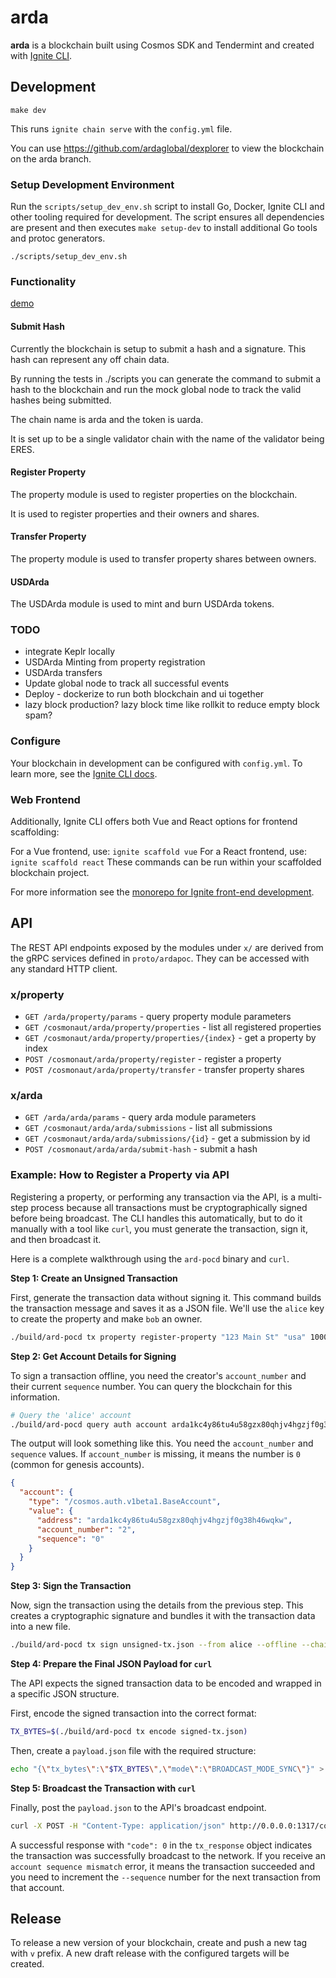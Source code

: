 # arda
**arda** is a blockchain built using Cosmos SDK and Tendermint and created with [Ignite CLI](https://ignite.com/cli).

## Development

```
make dev
```

This runs `ignite chain serve` with the `config.yml` file.

You can use https://github.com/ardaglobal/dexplorer to view the blockchain on the arda branch.

### Setup Development Environment

Run the `scripts/setup_dev_env.sh` script to install Go, Docker, Ignite CLI and
other tooling required for development. The script ensures all dependencies are
present and then executes `make setup-dev` to install additional Go tools and
protoc generators.

```
./scripts/setup_dev_env.sh
```

### Functionality

[demo](https://www.loom.com/share/7af628783a494d54bee0d8c6c8091041?sid=1a920879-d080-43d2-aea2-b6cc9986c705)

#### Submit Hash
Currently the blockchain is setup to submit a hash and a signature. This hash can represent any off chain data.

By running the tests in ./scripts you can generate the command to submit a hash to the blockchain and run the mock global node to track the valid hashes being submitted.

The chain name is arda and the token is uarda.

It is set up to be a single validator chain with the name of the validator being ERES.

#### Register Property

The property module is used to register properties on the blockchain.

It is used to register properties and their owners and shares.

#### Transfer Property

The property module is used to transfer property shares between owners.

#### USDArda

The USDArda module is used to mint and burn USDArda tokens.

### TODO

- integrate Keplr locally
- USDArda Minting from property registration
- USDArda transfers
- Update global node to track all successful events
- Deploy - dockerize to run both blockchain and ui together
- lazy block production? lazy block time like rollkit to reduce empty block spam?

### Configure

Your blockchain in development can be configured with `config.yml`. To learn more, see the [Ignite CLI docs](https://docs.ignite.com).

### Web Frontend

Additionally, Ignite CLI offers both Vue and React options for frontend scaffolding:

For a Vue frontend, use: `ignite scaffold vue`
For a React frontend, use: `ignite scaffold react`
These commands can be run within your scaffolded blockchain project. 


For more information see the [monorepo for Ignite front-end development](https://github.com/ignite/web).

## API

The REST API endpoints exposed by the modules under `x/` are derived from the gRPC services defined in `proto/ardapoc`. They can be accessed with any standard HTTP client.

### x/property

- `GET /arda/property/params` - query property module parameters
- `GET /cosmonaut/arda/property/properties` - list all registered properties
- `GET /cosmonaut/arda/property/properties/{index}` - get a property by index
- `POST /cosmonaut/arda/property/register` - register a property
- `POST /cosmonaut/arda/property/transfer` - transfer property shares

### x/arda

- `GET /arda/arda/params` - query arda module parameters
- `GET /cosmonaut/arda/arda/submissions` - list all submissions
- `GET /cosmonaut/arda/arda/submissions/{id}` - get a submission by id
- `POST /cosmonaut/arda/arda/submit-hash` - submit a hash

### Example: How to Register a Property via API

Registering a property, or performing any transaction via the API, is a multi-step process because all transactions must be cryptographically signed before being broadcast. The CLI handles this automatically, but to do it manually with a tool like `curl`, you must generate the transaction, sign it, and then broadcast it.

Here is a complete walkthrough using the `ard-pocd` binary and `curl`.

**Step 1: Create an Unsigned Transaction**

First, generate the transaction data without signing it. This command builds the transaction message and saves it as a JSON file. We'll use the `alice` key to create the property and make `bob` an owner.

```bash
./build/ard-pocd tx property register-property "123 Main St" "usa" 1000000 --owners "bob" --shares "100" --from "alice" --chain-id ardapoc --generate-only > unsigned-tx.json
```

**Step 2: Get Account Details for Signing**

To sign a transaction offline, you need the creator's `account_number` and their current `sequence` number. You can query the blockchain for this information.

```bash
# Query the 'alice' account
./build/ard-pocd query auth account arda1kc4y86tu4u58gzx80qhjv4hgzjf0g38h46wqkw -o json
```

The output will look something like this. You need the `account_number` and `sequence` values. If `account_number` is missing, it means the number is `0` (common for genesis accounts).

```json
{
  "account": {
    "type": "/cosmos.auth.v1beta1.BaseAccount",
    "value": {
      "address": "arda1kc4y86tu4u58gzx80qhjv4hgzjf0g38h46wqkw",
      "account_number": "2",
      "sequence": "0"
    }
  }
}
```

**Step 3: Sign the Transaction**

Now, sign the transaction using the details from the previous step. This creates a cryptographic signature and bundles it with the transaction data into a new file.

```bash
./build/ard-pocd tx sign unsigned-tx.json --from alice --offline --chain-id ardapoc --account-number 2 --sequence 0 > signed-tx.json
```

**Step 4: Prepare the Final JSON Payload for `curl`**

The API expects the signed transaction data to be encoded and wrapped in a specific JSON structure.

First, encode the signed transaction into the correct format:

```bash
TX_BYTES=$(./build/ard-pocd tx encode signed-tx.json)
```

Then, create a `payload.json` file with the required structure:

```bash
echo "{\"tx_bytes\":\"$TX_BYTES\",\"mode\":\"BROADCAST_MODE_SYNC\"}" > payload.json
```

**Step 5: Broadcast the Transaction with `curl`**

Finally, post the `payload.json` to the API's broadcast endpoint.

```bash
curl -X POST -H "Content-Type: application/json" http://0.0.0.0:1317/cosmos/tx/v1beta1/txs --data @payload.json
```

A successful response with `"code": 0` in the `tx_response` object indicates the transaction was successfully broadcast to the network. If you receive an `account sequence mismatch` error, it means the transaction succeeded and you need to increment the `--sequence` number for the next transaction from that account.

## Release
To release a new version of your blockchain, create and push a new tag with `v` prefix. A new draft release with the configured targets will be created.

```